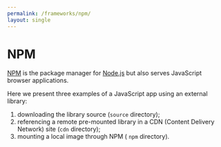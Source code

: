 ```yaml
---
permalink: /frameworks/npm/
layout: single
---
```


NPM
===

[NPM](https://www.npmjs.com/) is the package manager for [Node.js](http://nodejs.org/) but also serves JavaScript browser applications.

Here we present three examples of a JavaScript app using an external library:
1. downloading the library source (`source` directory); 
2. referencing a remote pre-mounted library in a CDN (Content Delivery Network) site (`cdn` directory);
3. mounting a local image through NPM ( `npm` directory).
